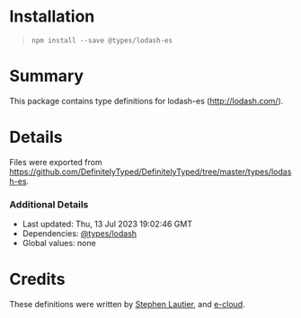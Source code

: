 # Installation
> `npm install --save @types/lodash-es`

# Summary
This package contains type definitions for lodash-es (http://lodash.com/).

# Details
Files were exported from https://github.com/DefinitelyTyped/DefinitelyTyped/tree/master/types/lodash-es.

### Additional Details
 * Last updated: Thu, 13 Jul 2023 19:02:46 GMT
 * Dependencies: [@types/lodash](https://npmjs.com/package/@types/lodash)
 * Global values: none

# Credits
These definitions were written by [Stephen Lautier](https://github.com/stephenlautier), and [e-cloud](https://github.com/e-cloud).
